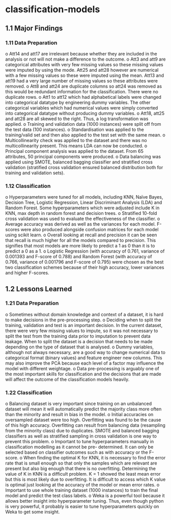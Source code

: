 # classification-models

## 1.1 Major Findings
### 1.11 Data Preparation
o Att14 and att17 are irrelevant because whether they are included in the analysis or not will not make a difference to the outcome.
o Att3 and att9 are categorical attributes with very few missing values so these missing values were imputed by using the mode. Att25 and att28 however are numerical with a few missing values so these were imputed using the mean. Att13 and att19 had a very large number of missing values so these attributes were removed.
o Att8 and att24 are duplicate columns so att24 was removed as this would be redundant information for the classification. There were no duplicate rows.
o Att1 to att12 which had alphabetical labels were changed into categorical datatype by engineering dummy variables. The other categorical variables which had numerical values were simply converted into categorical datatype without producing dummy variables.
o Att18, att25 and att28 are all skewed to the right. Thus, a log transformation was applied.
o Training and validation data (1000 instances) were split off from the test data (100 instances). o Standardisation was applied to the training/valid set and then also applied to the test set with
the same mean.
o Multicollinearity check was applied to the dataset and there was no multicollinearity present.
This means LDA can now be conducted.
o Principal component analysis was applied to the dataset. From 65 attributes, 50 principal
components were produced.
o Data balancing was applied using SMOTE, balanced bagging classifier and stratified cross
validation (stratified cross validation ensured balanced distribution both for training and validation sets).

### 1.12 Classification
o Hyperparameters were tuned for all models, including KNN, Naïve Bayes, Decision Tree, Logistic Regression, Linear Discriminant Analysis (LDA) and Random Forest. Some hyperparameters which were adjusted include K in KNN, max depth in random forest and decision trees.
o Stratified 10-fold cross validation was used to evaluate the effectiveness of the classifier. o Average accuracy was derived as well as the variances for each model. F-scores were also
produced alongside confusion matrices for each model using scikit learn.
o Overall looking at recall and precision it can be seen that recall is much higher for all the
models compared to precision. This signifies that most models are more likely to predict a 1
as 0 than it is to predict a 0 as a 1.
o Logistic Regression (with accuracy of 0.761, variance of 0.001393 and F-score of 0.788) and
Random Forest (with accuracy of 0.766, variance of 0.001796 and F-score of 0.795) were chosen as the best two classification schemes because of their high accuracy, lower variances and higher F-scores.


## 1.2 Lessons Learned 
### 1.21 Data Preparation
o Sometimes without domain knowledge and context of a dataset, it is hard to make decisions in the pre-processing step.
o Deciding when to split the training, validation and test is an important decision. In the current dataset, there were very few missing values to impute, so it was not necessary to split the test from the training data prior to imputation to prevent data leakage. When to split the dataset is a decision that needs to be made depending on the type of dataset that is analysed.
o Dummy variables, although not always necessary, are a good way to change numerical data to categorical format (binary values) and feature engineer new columns. This may also improve the PCA because each level of a factor may influence the model with different weightage.
o Data pre-processing is arguably one of the most important skills for classification and the decisions that are made will affect the outcome of the classification models heavily.

### 1.22 Classification
o Balancing dataset is very important since training on an unbalanced dataset will mean it will automatically predict the majority class more often than the minority and result in bias in the model.
o Initial accuracies on oversampled dataset were too high. Overfitting was found to be the cause of this high accuracy. Overfitting can result from balancing data (resampling from the minority class) due to duplicates. SMOTE and balanced bagging classifiers as well as stratified sampling in cross validation is one way to prevent this problem.
o Important to tune hyperparameters manually in classification modelling as it cannot be pre- determined. It can only be selected based on classifier outcomes such as with accuracy or the F-score.
o When finding the optimal K for KNN, it is necessary to find the error rate that is small enough so that only the samples which are relevant are present but also big enough that there is no overfitting. Determining the value of K in KNN is a difficult problem. K = 1 showed the least mean error but this is most likely due to overfitting. It is difficult to access which K value is optimal just looking at the accuracy of the model or mean error rates.
o Important to use whole training dataset (1000 instances) to train the final model and predict the test class labels.
o Weka is a powerful tool because it allows better insight into hyperparameter tuning. Thus, even though python is very powerful, it probably is easier to tune hyperparameters quickly on Weka to get some insight.
